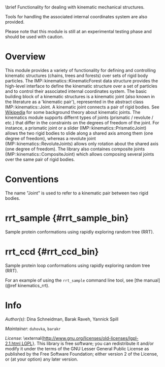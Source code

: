 \brief Functionality for dealing with kinematic mechanical structures.

Tools for handling the associated internal coordinates system are also
provided.

Please note that this module is still at an experimental testing phase and should be used with caution.

# Overview

This module provides a variety of functionality for defining and controlling kinematic structures (chains, trees and forests) over sets of rigid body particles. The IMP::kinematics::KinematicForest data structure provides the high-level interface to define the kinematic structure over a set of particles and to control their associated internal coordinates system. The basic building block of a kinematic structures is a kinematic joint (also known in the literature as a 'kinematic pair'), represented in the abstract class IMP::kinematics::Joint. A kinematic joint connects a pair of rigid bodies. See [Wikipedia](http://en.wikipedia.org/wiki/Kinematic_pair) for some background theory about kinematic joints. The kinematics module supports differnt types of joints (prismatic / revolute / etc.) that differ in the constraints on the degrees of freedom of the joint. For instance, a prismatic joint or a slider (IMP::kinematics::PrismaticJoint) allows the two rigid bodies to slide along a shared axis among them (one degree of freedom), whereas a revolute joint (IMP::kinematics::RevoluteJoints) allows only rotation about the shared axis (one degree of freedom). The library also containes composite joints (IMP::kinematics::CompositeJoint) which allows composing several joints over the same pair of rigid bodies.

# Conventions

The name "Joint" is used to refer to a kinematic pair between two rigid bodies.

# rrt_sample {#rrt_sample_bin}
Sample protein conformations using rapidly exploring random tree (RRT).

# rrt_ccd {#rrt_ccd_bin}
Sample protein loop conformations using rapidly exploring random tree (RRT).

For an example of using the `rrt_sample` command line tool, see
[the manual](@ref kinematics_rrt).

# Info

_Author(s)_: Dina Schneidman, Barak Raveh, Yannick Spill

_Maintainer_: `duhovka`, `barakr`

_License_: \external{http://www.gnu.org/licenses/old-licenses/lgpl-2.1.html,LGPL}.
This library is free software; you can redistribute it and/or
modify it under the terms of the GNU Lesser General Public
License as published by the Free Software Foundation; either
version 2 of the License, or (at your option) any later version.
